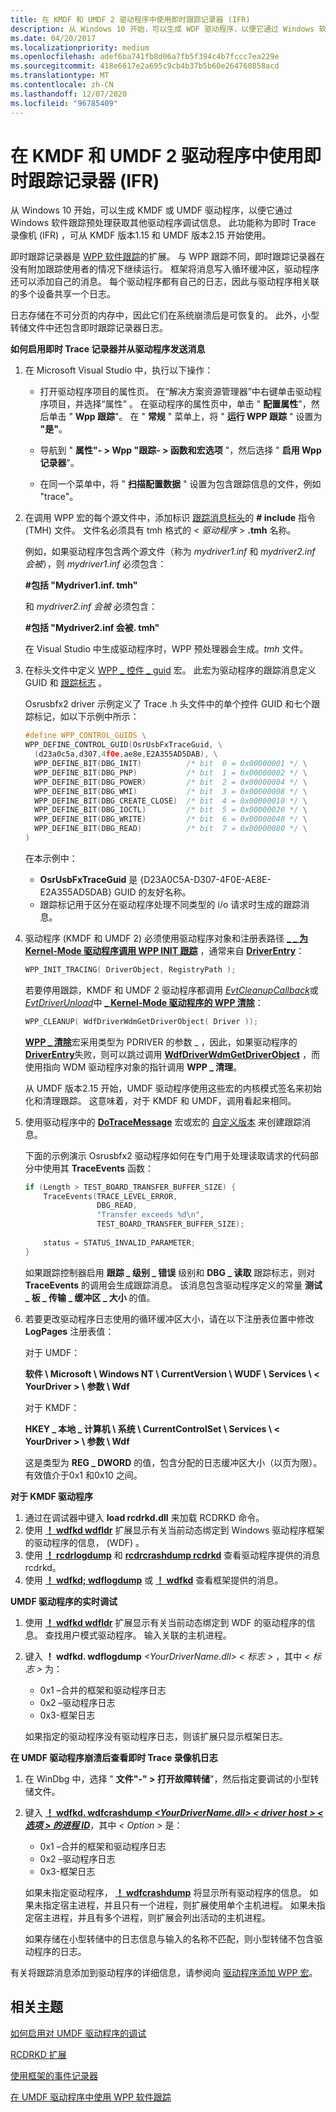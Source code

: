 ```yaml
---
title: 在 KMDF 和 UMDF 2 驱动程序中使用即时跟踪记录器 (IFR)
description: 从 Windows 10 开始，可以生成 WDF 驱动程序，以便它通过 Windows 软件跟踪预处理获取其他驱动程序调试信息。
ms.date: 04/20/2017
ms.localizationpriority: medium
ms.openlocfilehash: adef6ba741fb8d06a7fb5f394c4b7fccc7ea229e
ms.sourcegitcommit: 418e6617e2a695c9cb4b37b5b60e264760858acd
ms.translationtype: MT
ms.contentlocale: zh-CN
ms.lasthandoff: 12/07/2020
ms.locfileid: "96785409"
---
```

# <a name="using-inflight-trace-recorder-ifr-in-kmdf-and-umdf-2-drivers"></a>在 KMDF 和 UMDF 2 驱动程序中使用即时跟踪记录器 (IFR)


从 Windows 10 开始，可以生成 KMDF 或 UMDF 驱动程序，以便它通过 Windows 软件跟踪预处理获取其他驱动程序调试信息。 此功能称为即时 Trace 录像机 (IFR) ，可从 KMDF 版本1.15 和 UMDF 版本2.15 开始使用。

即时跟踪记录器是 [WPP 软件跟踪](../devtest/wpp-software-tracing.md)的扩展。 与 WPP 跟踪不同，即时跟踪记录器在没有附加跟踪使用者的情况下继续运行。 框架将消息写入循环缓冲区，驱动程序还可以添加自己的消息。 每个驱动程序都有自己的日志，因此与驱动程序相关联的多个设备共享一个日志。

日志存储在不可分页的内存中，因此它们在系统崩溃后是可恢复的。 此外，小型转储文件中还包含即时跟踪记录器日志。

**如何启用即时 Trace 记录器并从驱动程序发送消息**

1.  在 Microsoft Visual Studio 中，执行以下操作：

    -   打开驱动程序项目的属性页。 在“解决方案资源管理器”中右键单击驱动程序项目，并选择“属性”  。 在驱动程序的属性页中，单击 " **配置属性**"，然后单击 " **Wpp 跟踪**"。 在 " **常规** " 菜单上，将 " **运行 WPP 跟踪** " 设置为 **"是"**。

    -   导航到 " **属性"- &gt; Wpp "跟踪- &gt; 函数和宏选项** "，然后选择 " **启用 Wpp 记录器**"。

    -   在同一个菜单中，将 " **扫描配置数据** " 设置为包含跟踪信息的文件，例如 "trace"。

2.  在调用 WPP 宏的每个源文件中，添加标识 [跟踪消息标头](../devtest/trace-message-header-file.md)的 **\# include** 指令 (TMH) 文件。 文件名必须具有 tmh 格式的 &lt; *驱动程序* &gt; **.tmh** 名称。

    例如，如果驱动程序包含两个源文件（称为 *mydriver1.inf* 和 *mydriver2.inf 会被*），则 *mydriver1.inf* 必须包含：

    **\#包括 "Mydriver1.inf. tmh"**

    和 *mydriver2.inf 会被* 必须包含：

    **\#包括 "Mydriver2.inf 会被. tmh"**

    在 Visual Studio 中生成驱动程序时，WPP 预处理器会生成。*tmh* 文件。

3.  在标头文件中定义 [WPP \_ 控件 \_ guid](/previous-versions/windows/hardware/previsioning-framework/ff556186(v=vs.85)) 宏。 此宏为驱动程序的跟踪消息定义 GUID 和 [跟踪标志](../devtest/trace-flags.md) 。

    Osrusbfx2 driver 示例定义了 Trace .h 头文件中的单个控件 GUID 和七个跟踪标记，如以下示例中所示：

    ```cpp
    #define WPP_CONTROL_GUIDS \
    WPP_DEFINE_CONTROL_GUID(OsrUsbFxTraceGuid, \
      (d23a0c5a,d307,4f0e,ae8e,E2A355AD5DAB), \
      WPP_DEFINE_BIT(DBG_INIT)          /* bit  0 = 0x00000001 */ \
      WPP_DEFINE_BIT(DBG_PNP)           /* bit  1 = 0x00000002 */ \
      WPP_DEFINE_BIT(DBG_POWER)         /* bit  2 = 0x00000004 */ \
      WPP_DEFINE_BIT(DBG_WMI)           /* bit  3 = 0x00000008 */ \
      WPP_DEFINE_BIT(DBG_CREATE_CLOSE)  /* bit  4 = 0x00000010 */ \
      WPP_DEFINE_BIT(DBG_IOCTL)         /* bit  5 = 0x00000020 */ \
      WPP_DEFINE_BIT(DBG_WRITE)         /* bit  6 = 0x00000040 */ \
      WPP_DEFINE_BIT(DBG_READ)          /* bit  7 = 0x00000080 */ \
    )
    ```

    在本示例中：

    -   **OsrUsbFxTraceGuid** 是 {D23A0C5A-D307-4F0E-AE8E-E2A355AD5DAB} GUID 的友好名称。
    -   跟踪标记用于区分在驱动程序处理不同类型的 i/o 请求时生成的跟踪消息。

4.  驱动程序 (KMDF 和 UMDF 2) 必须使用驱动程序对象和注册表路径 [**\_ \_ 为 Kernel-Mode 驱动程序调用 WPP INIT 跟踪**](/previous-versions/windows/hardware/drivers/ff556193(v=vs.85)) ，通常来自 [**DriverEntry**](./driverentry-for-kmdf-drivers.md)：

    ```cpp
    WPP_INIT_TRACING( DriverObject, RegistryPath );
    ```

    若要停用跟踪，KMDF 和 UMDF 2 驱动程序都调用 [*EvtCleanupCallback*](/windows-hardware/drivers/ddi/wdfobject/nc-wdfobject-evt_wdf_object_context_cleanup)或 [*EvtDriverUnload*](/windows-hardware/drivers/ddi/wdfdriver/nc-wdfdriver-evt_wdf_driver_unload)中 [**\_ Kernel-Mode 驱动程序的 WPP 清除**](/previous-versions/windows/hardware/drivers/ff556183(v=vs.85))：

    ```cpp
    WPP_CLEANUP( WdfDriverWdmGetDriverObject( Driver ));
    ```

    [**WPP \_ 清除**](/previous-versions/windows/hardware/drivers/ff556183(v=vs.85))宏采用类型为 PDRIVER 的参数 \_ ，因此，如果驱动程序的 [**DriverEntry**](./driverentry-for-kmdf-drivers.md)失败，则可以跳过调用 [**WdfDriverWdmGetDriverObject**](/windows-hardware/drivers/ddi/wdfdriver/nf-wdfdriver-wdfdriverwdmgetdriverobject) ，而使用指向 WDM 驱动程序对象的指针调用 **WPP \_ 清理**。

    从 UMDF 版本2.15 开始，UMDF 驱动程序使用这些宏的内核模式签名来初始化和清理跟踪。 这意味着，对于 KMDF 和 UMDF，调用看起来相同。

5.  使用驱动程序中的 [**DoTraceMessage**](/previous-versions/windows/hardware/previsioning-framework/ff544918(v=vs.85)) 宏或宏的 [自定义版本](../devtest/can-i-customize-dotracemessage-.md) 来创建跟踪消息。

    下面的示例演示 Osrusbfx2 驱动程序如何在专门用于处理读取请求的代码部分中使用其 **TraceEvents** 函数：

    ```cpp
    if (Length > TEST_BOARD_TRANSFER_BUFFER_SIZE) {
        TraceEvents(TRACE_LEVEL_ERROR,
                    DBG_READ,
                    "Transfer exceeds %d\n",
                    TEST_BOARD_TRANSFER_BUFFER_SIZE);
     
        status = STATUS_INVALID_PARAMETER;
    }
    ```

    如果跟踪控制器启用 **跟踪 \_ 级别 \_ 错误** 级别和 **DBG \_ 读取** 跟踪标志，则对 **TraceEvents** 的调用会生成跟踪消息。 该消息包含驱动程序定义的常量 **测试 \_ 板 \_ 传输 \_ 缓冲区 \_ 大小** 的值。

6.  若要更改驱动程序日志使用的循环缓冲区大小，请在以下注册表位置中修改 **LogPages** 注册表值：

    <a href="" id="for-umdf-"></a>对于 UMDF：  

    **软件 \\ Microsoft \\ Windows NT \\ CurrentVersion \\ WUDF \\ Services \\ &lt; YourDriver &gt; \\ 参数 \\ Wdf**

    <a href="" id="for-kmdf-"></a>对于 KMDF：  

    **HKEY \_ 本地 \_ 计算机 \\ 系统 \\ CurrentControlSet \\ Services \\ &lt; YourDriver &gt; \\ 参数 \\ Wdf**

    这是类型为 **REG \_ DWORD** 的值，包含分配的日志缓冲区大小（以页为限）。 有效值介于0x1 和0x10 之间。

**对于 KMDF 驱动程序**

1.  通过在调试器中键入 **load rcdrkd.dll** 来加载 RCDRKD 命令。
2.  使用 [**！ wdfkd wdfldr**](../debugger/-wdfkd-wdfldr.md) 扩展显示有关当前动态绑定到 Windows 驱动程序框架的驱动程序的信息， (WDF) 。
3.  使用 [**！ rcdrlogdump**](../debugger/-rcdrkd-rcdrlogdump.md) 和 [**rcdrcrashdump rcdrkd**](../debugger/-rcdrkd-rcdrcrashdump.md) 查看驱动程序提供的消息 rcdrkd。
4.  使用 [**！ wdfkd; wdflogdump**](../debugger/-wdfkd-wdflogdump.md) 或 [**！ wdfkd**](../debugger/-wdfkd-wdfcrashdump.md) 查看框架提供的消息。

**UMDF 驱动程序的实时调试**

1.  使用 [**！ wdfkd wdfldr**](../debugger/-wdfkd-wdfldr.md) 扩展显示有关当前动态绑定到 WDF 的驱动程序的信息。 查找用户模式驱动程序。 输入关联的主机进程。
2.  键入 **！ wdfkd. wdflogdump** *&lt;YourDriverName.dll&gt; &lt; 标志 &gt;* ，其中 *&lt; 标志 &gt;* 为：

    -   0x1 –合并的框架和驱动程序日志
    -   0x2 –驱动程序日志
    -   0x3-框架日志

    如果指定的驱动程序没有驱动程序日志，则该扩展只显示框架日志。

**在 UMDF 驱动程序崩溃后查看即时 Trace 录像机日志**

1. 在 WinDbg 中，选择 " **文件"-" &gt; 打开故障转储**"，然后指定要调试的小型转储文件。
2. 键入 [**！ wdfkd. wdfcrashdump *&lt;YourDriverName.dll&gt; &lt; driver host &gt; &lt; 选项 &gt; 的进程 ID***](../debugger/-wdfkd-wdfcrashdump.md)，其中 *&lt; Option &gt;* 是：

   -   0x1 –合并的框架和驱动程序日志
   -   0x2 –驱动程序日志
   -   0x3-框架日志

   如果未指定驱动程序， [**！ wdfcrashdump**](../debugger/-wdfkd-wdfcrashdump.md) 将显示所有驱动程序的信息。 如果未指定宿主进程，并且只有一个进程，则扩展使用单个主机进程。 如果未指定宿主进程，并且有多个进程，则扩展会列出活动的主机进程。

   如果存储在小型转储中的日志信息与输入的名称不匹配，则小型转储不包含驱动程序的日志。

有关将跟踪消息添加到驱动程序的详细信息，请参阅向 [驱动程序添加 WPP 宏](../devtest/adding-wpp-macros-to-a-trace-provider.md)。

## <a name="related-topics"></a>相关主题


[如何启用对 UMDF 驱动程序的调试](enabling-a-debugger.md)

[RCDRKD 扩展](../debugger/rcdrkd-extensions.md)

[使用框架的事件记录器](using-the-framework-s-event-logger.md)

[在 UMDF 驱动程序中使用 WPP 软件跟踪](using-wpp-software-tracing-in-umdf-drivers.md)

 

